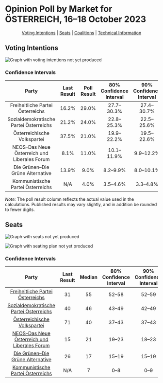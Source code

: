 # Opinion Poll by Market for ÖSTERREICH, 16–18 October 2023

<p align="center"><a href="#voting-intentions">Voting Intentions</a> | <a href="#seats">Seats</a> | <a href="#coalitions">Coalitions</a> | <a href="#technical-information">Technical Information</a></p>

## Voting Intentions

![Graph with voting intentions not yet produced](2023-10-18-Market.png "Voting Intentions")

### Confidence Intervals

| Party | Last Result | Poll Result | 80% Confidence Interval | 90% Confidence Interval | 95% Confidence Interval | 99% Confidence Interval |
|:-----:|:-----------:|:-----------:|:-----------------------:|:-----------------------:|:-----------------------:|:-----------------------:|
| Freiheitliche Partei Österreichs | 16.2% | 29.0% | 27.7–30.3% |27.4–30.7% |27.1–31.0% |26.4–31.7% |
| Sozialdemokratische Partei Österreichs | 21.2% | 24.0% | 22.8–25.3% |22.5–25.6% |22.2–25.9% |21.6–26.5% |
| Österreichische Volkspartei | 37.5% | 21.0% | 19.9–22.2% |19.5–22.6% |19.3–22.8% |18.7–23.4% |
| NEOS–Das Neue Österreich und Liberales Forum | 8.1% | 11.0% | 10.1–11.9% |9.9–12.2% |9.7–12.5% |9.3–12.9% |
| Die Grünen–Die Grüne Alternative | 13.9% | 9.0% | 8.2–9.9% |8.0–10.1% |7.8–10.3% |7.5–10.8% |
| Kommunistische Partei Österreichs | N/A | 4.0% | 3.5–4.6% |3.3–4.8% |3.2–5.0% |3.0–5.3% |

*Note:* The poll result column reflects the actual value used in the calculations. Published results may vary slightly, and in addition be rounded to fewer digits.

## Seats

![Graph with seats not yet produced](2023-10-18-Market-seats.png "Seats")

![Graph with seating plan not yet produced](2023-10-18-Market-seating-plan.png "Seating Plan")

### Confidence Intervals

| Party | Last Result | Median | 80% Confidence Interval | 90% Confidence Interval | 95% Confidence Interval | 99% Confidence Interval |
|:-----:|:-----------:|:------:|:-----------------------:|:-----------------------:|:-----------------------:|:-----------------------:|
| <a href="#freiheitliche-partei-österreichs">Freiheitliche Partei Österreichs</a> | 31 | 55 | 52–58 |52–59 |51–60 |50–61 |
| <a href="#sozialdemokratische-partei-österreichs">Sozialdemokratische Partei Österreichs</a> | 40 | 46 | 43–49 |42–49 |42–50 |41–51 |
| <a href="#österreichische-volkspartei">Österreichische Volkspartei</a> | 71 | 40 | 37–43 |37–43 |36–44 |35–45 |
| <a href="#neos–das-neue-österreich-und-liberales-forum">NEOS–Das Neue Österreich und Liberales Forum</a> | 15 | 21 | 19–23 |18–23 |18–24 |17–25 |
| <a href="#die-grünen–die-grüne-alternative">Die Grünen–Die Grüne Alternative</a> | 26 | 17 | 15–19 |15–19 |15–19 |14–20 |
| <a href="#kommunistische-partei-österreichs">Kommunistische Partei Österreichs</a> | N/A | 7 | 0–8 |0–9 |0–9 |0–9 |

